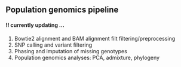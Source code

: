 ## Population genomics pipeline

#### !! currently  updating ...

1. Bowtie2 alignment and BAM alignment filt filtering/preprocessing
2. SNP calling and variant filtering
3. Phasing and imputation of missing genotypes
4. Population genomics analyses: PCA, admixture, phylogeny
